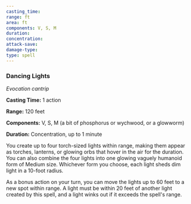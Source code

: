 ```yaml
---
casting_time: 
range: ft
area: ft
components: V, S, M
duration: 
concentration: 
attack-save: 
damage-type: 
type: spell
---
```

### Dancing Lights

*Evocation cantrip*

**Casting Time:** 1 action

**Range:** 120 feet

**Components:** V, S, M (a bit of phosphorus or wychwood, or a glowworm)

**Duration:** Concentration, up to 1 minute

You create up to four torch-sized lights within range, making them appear as torches, lanterns, or glowing orbs that hover in the air for the duration. You can also combine the four lights into one glowing vaguely humanoid form of Medium size. Whichever form you choose, each light sheds dim light in a 10-foot radius.

As a bonus action on your turn, you can move the lights up to 60 feet to a new spot within range. A light must be within 20 feet of another light created by this spell, and a light winks out if it exceeds the spell's range.